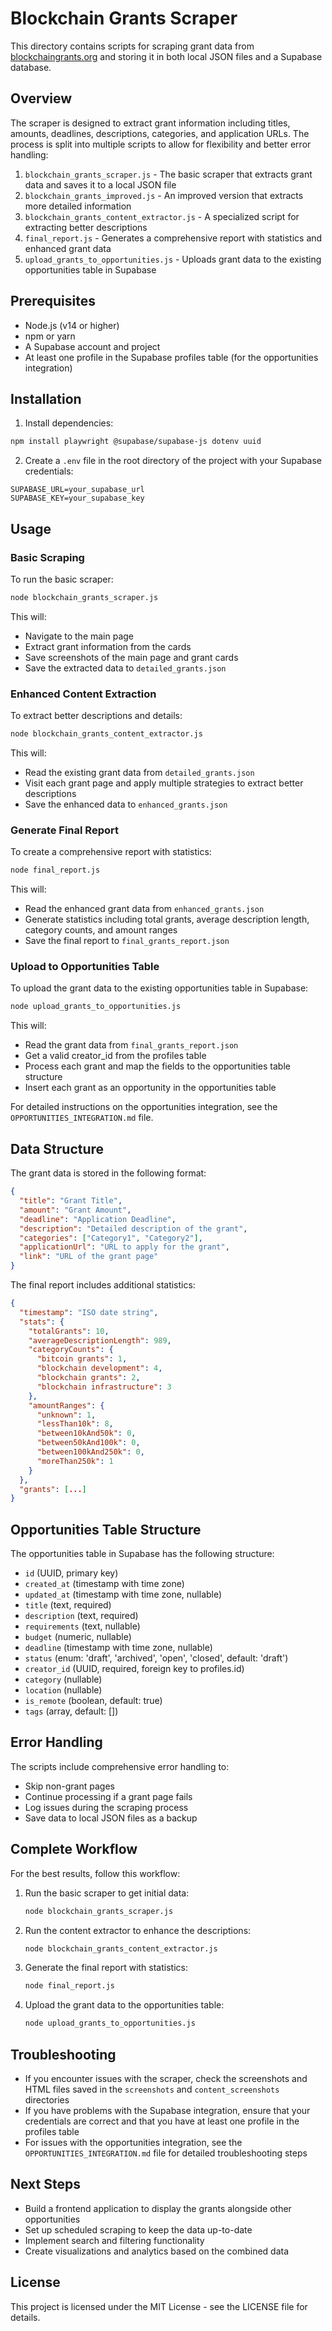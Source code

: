 # Blockchain Grants Scraper

This directory contains scripts for scraping grant data from [blockchaingrants.org](https://blockchaingrants.org/) and storing it in both local JSON files and a Supabase database.

## Overview

The scraper is designed to extract grant information including titles, amounts, deadlines, descriptions, categories, and application URLs. The process is split into multiple scripts to allow for flexibility and better error handling:

1. `blockchain_grants_scraper.js` - The basic scraper that extracts grant data and saves it to a local JSON file
2. `blockchain_grants_improved.js` - An improved version that extracts more detailed information
3. `blockchain_grants_content_extractor.js` - A specialized script for extracting better descriptions
4. `final_report.js` - Generates a comprehensive report with statistics and enhanced grant data
5. `upload_grants_to_opportunities.js` - Uploads grant data to the existing opportunities table in Supabase

## Prerequisites

- Node.js (v14 or higher)
- npm or yarn
- A Supabase account and project
- At least one profile in the Supabase profiles table (for the opportunities integration)

## Installation

1. Install dependencies:

```bash
npm install playwright @supabase/supabase-js dotenv uuid
```

2. Create a `.env` file in the root directory of the project with your Supabase credentials:

```
SUPABASE_URL=your_supabase_url
SUPABASE_KEY=your_supabase_key
```

## Usage

### Basic Scraping

To run the basic scraper:

```bash
node blockchain_grants_scraper.js
```

This will:
- Navigate to the main page
- Extract grant information from the cards
- Save screenshots of the main page and grant cards
- Save the extracted data to `detailed_grants.json`

### Enhanced Content Extraction

To extract better descriptions and details:

```bash
node blockchain_grants_content_extractor.js
```

This will:
- Read the existing grant data from `detailed_grants.json`
- Visit each grant page and apply multiple strategies to extract better descriptions
- Save the enhanced data to `enhanced_grants.json`

### Generate Final Report

To create a comprehensive report with statistics:

```bash
node final_report.js
```

This will:
- Read the enhanced grant data from `enhanced_grants.json`
- Generate statistics including total grants, average description length, category counts, and amount ranges
- Save the final report to `final_grants_report.json`

### Upload to Opportunities Table

To upload the grant data to the existing opportunities table in Supabase:

```bash
node upload_grants_to_opportunities.js
```

This will:
- Read the grant data from `final_grants_report.json`
- Get a valid creator_id from the profiles table
- Process each grant and map the fields to the opportunities table structure
- Insert each grant as an opportunity in the opportunities table

For detailed instructions on the opportunities integration, see the `OPPORTUNITIES_INTEGRATION.md` file.

## Data Structure

The grant data is stored in the following format:

```json
{
  "title": "Grant Title",
  "amount": "Grant Amount",
  "deadline": "Application Deadline",
  "description": "Detailed description of the grant",
  "categories": ["Category1", "Category2"],
  "applicationUrl": "URL to apply for the grant",
  "link": "URL of the grant page"
}
```

The final report includes additional statistics:

```json
{
  "timestamp": "ISO date string",
  "stats": {
    "totalGrants": 10,
    "averageDescriptionLength": 989,
    "categoryCounts": {
      "bitcoin grants": 1,
      "blockchain development": 4,
      "blockchain grants": 2,
      "blockchain infrastructure": 3
    },
    "amountRanges": {
      "unknown": 1,
      "lessThan10k": 8,
      "between10kAnd50k": 0,
      "between50kAnd100k": 0,
      "between100kAnd250k": 0,
      "moreThan250k": 1
    }
  },
  "grants": [...]
}
```

## Opportunities Table Structure

The opportunities table in Supabase has the following structure:

- `id` (UUID, primary key)
- `created_at` (timestamp with time zone)
- `updated_at` (timestamp with time zone, nullable)
- `title` (text, required)
- `description` (text, required)
- `requirements` (text, nullable)
- `budget` (numeric, nullable)
- `deadline` (timestamp with time zone, nullable)
- `status` (enum: 'draft', 'archived', 'open', 'closed', default: 'draft')
- `creator_id` (UUID, required, foreign key to profiles.id)
- `category` (nullable)
- `location` (nullable)
- `is_remote` (boolean, default: true)
- `tags` (array, default: [])

## Error Handling

The scripts include comprehensive error handling to:
- Skip non-grant pages
- Continue processing if a grant page fails
- Log issues during the scraping process
- Save data to local JSON files as a backup

## Complete Workflow

For the best results, follow this workflow:

1. Run the basic scraper to get initial data:
   ```bash
   node blockchain_grants_scraper.js
   ```

2. Run the content extractor to enhance the descriptions:
   ```bash
   node blockchain_grants_content_extractor.js
   ```

3. Generate the final report with statistics:
   ```bash
   node final_report.js
   ```

4. Upload the grant data to the opportunities table:
   ```bash
   node upload_grants_to_opportunities.js
   ```

## Troubleshooting

- If you encounter issues with the scraper, check the screenshots and HTML files saved in the `screenshots` and `content_screenshots` directories
- If you have problems with the Supabase integration, ensure that your credentials are correct and that you have at least one profile in the profiles table
- For issues with the opportunities integration, see the `OPPORTUNITIES_INTEGRATION.md` file for detailed troubleshooting steps

## Next Steps

- Build a frontend application to display the grants alongside other opportunities
- Set up scheduled scraping to keep the data up-to-date
- Implement search and filtering functionality
- Create visualizations and analytics based on the combined data

## License

This project is licensed under the MIT License - see the LICENSE file for details. 